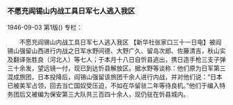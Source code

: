 ### 不愿充阎锡山内战工具日军七人逃入我区

1946-09-03
第1版()
专栏：

　　不愿充阎锡山内战工具日军七人逃入我区
    【新华社张家口三十一日电】被阎锡山强留山西进行内战之日军水野间德、大野广久、留岛次郎、佐藤清吉，秋山实及翻译张胜良（河北人）等七人；于本月十八日自忻县逃出，携日造手枪三支子弹三十余发，望远镜一付，现已到达忻县解放区。据水野等谈称：他们原为日军第三混成旅团，日本投降后，阎锡山强留该旅团千余人进行内战，并对他们说：“日本已被美军占领，回去当亡国奴受压迫，不如在华留驻二年等待良机。”他们于编入特务团后又被编为保安第三大队共三百四十余人，现仍驻在忻县城内。

